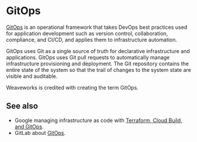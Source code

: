 # GitOps

[GitOps](https://www.weave.works/blog/gitops-operations-by-pull-request) is an operational framework that takes DevOps best practices used for application development such as version control, collaboration, compliance, and CI/CD, and applies them to infrastructure automation.

GitOps uses Git as a single source of truth for declarative infrastructure and applications. GitOps uses Git pull requests to automatically manage infrastructure provisioning and deployment. The Git repository contains the entire state of the system so that the trail of changes to the system state are visible and auditable.

Weaveworks is credited with creating the term GitOps.

## See also

- Google managing infrastructure as code with [Terraform, Cloud Build, and GitOps](https://cloud.google.com/architecture/managing-infrastructure-as-code?hl=en&skip_cache=true).
- GitLab about [GitOps](https://about.gitlab.com/topics/gitops/).
